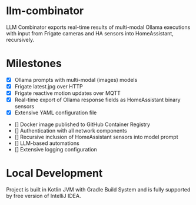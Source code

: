 # llm-combinator

LLM Combinator exports real-time results of multi-modal Ollama executions with input from Frigate cameras and HA sensors into HomeAssistant, recursively.

# Milestones

- [x] Ollama prompts with multi-modal (images) models
- [x] Frigate latest.jpg over HTTP
- [x] Frigate reactive motion updates over MQTT
- [x] Real-time export of Ollama response fields as HomeAssistant binary sensors
- [x] Extensive YAML configuration file
- [] Docker image published to GitHub Container Registry
- [] Authentication with all network components
- [] Recursive inclusion of HomeAssistant sensors into model prompt
- [] LLM-based automations
- [] Extensive logging configuration

# Local Development

Project is built in Kotlin JVM with Gradle Build System and is fully supported by free version of IntelliJ IDEA.
